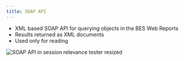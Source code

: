 ```yaml
---
title: SOAP API 
---
```


* XML based SOAP API for querying objects in the BES Web Reports
* Results returned as XML documents
* Used only for reading

![SOAP API in session relevance tester resized](/static/img/soap_api_1_resized.png) 
